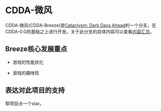 # CDDA-微风

CDDA-微风(CDDA-Breeze)是[Cataclysm: Dark Days Ahead](https://github.com/CleverRaven/Cataclysm-DDA)的一个分支，在CDDA-0.G的基础之上进行开发。关于此分支的具体内容可以查看[内容汇总](内容汇总.md)。

## Breeze核心发展重点

* 游戏的性能优化

* 游戏的趣味性

## 表达对此项目的支持

帮项目点一个star。
